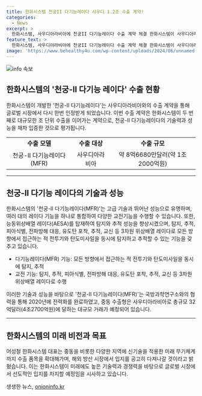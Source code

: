 ```yaml
---
title: 한화시스템 천궁II 다기능레이다 사우디 1.2조 수출 계약!
categories:
  - News
excerpt: >
  한화시스템, 사우디아라비아에 천궁II 다기능레이다 수출 계약 체결 한화시스템이 사우디아라비아와 천궁II 다기능레이다(MFR) 수출 계약을 체결했다. 이 계약은 약 8억6680만달러로, 한화시스템에게 두 번째로 대규모한 수출이다. 천궁II는 한국형 미사일방어체계(KAMD)의 주요 자산으로, 공중의 적 항공기와 탄도미사일을 요격해 한국형 패트리어트로 불린다. 이 다기능레이다는 다양한 임무를 수행하며 국방과학연구소와 협력해 개발되었고, 성능을 향상시켜 사우디아라비아에 공급될 예정이다.
feature_text: >
  한화시스템, 사우디아라비아에 천궁II 다기능레이다 수출 계약 체결 한화시스템이 사우디아라비아와 천궁II 다기능레이다(MFR) 수출 계약을 체결했다. 이 계약은 약 8억6680만달러로, 한화시스템에게 두 번째로 대규모한 수출이다. 천궁II는 한국형 미사일방어체계(KAMD)의 주요 자산으로, 공중의 적 항공기와 탄도미사일을 요격해 한국형 패트리어트로 불린다. 이 다기능레이다는 다양한 임무를 수행하며 국방과학연구소와 협력해 개발되었고, 성능을 향상시켜 사우디아라비아에 공급될 예정이다.
image: 'https://www.behealthy4u.com/wp-content/uploads/2024/06/unnamed-file.png'
---
```


<p><img src="https://www.behealthy4u.com/wp-content/uploads/2024/06/unnamed-file.png" alt="info 속보" /></p>

<h2 data-ke-size="size26">한화시스템의 '천궁-II 다기능 레이다' 수출 현황</h2>

<p data-ke-size="size16">한화시스템이 개발한 '천궁-II 다기능레이다'는 사우디아라비아와의 수출 계약을 통해 글로벌 시장에서 다시 한번 인정받게 되었습니다. 이번 수출 계약은 한화시스템이 두 번째로 대규모한 조 단위 수출을 이어가는 계약으로, 천궁-II 다기능레이다의 기술력과 성능을 재차 입증한 것으로 평가됩니다.</p>

<table>
  <tr>
    <td style="text-align: center; height: 17px;"><b>수출 모델</b></td>
    <td style="text-align: center; height: 17px;"><b>수출 대상</b></td>
    <td style="text-align: center; height: 17px;"><b>수출 규모</b></td>
  </tr>
  <tr>
    <td style="text-align: center;">천궁-II 다기능레이다(MFR)</td>
    <td style="text-align: center;">사우디아라비아</td>
    <td style="text-align: center;">약 8억6680만달러(약 1조2000억원)</td>
  </tr>
</table>

<hr>

<h2 data-ke-size="size26">천궁-II 다기능 레이다의 기술과 성능</h2>

<p data-ke-size="size16">한화시스템의 '천궁-II 다기능레이다(MFR)'는 고급 기술과 뛰어난 성능으로 유명하며, 여러 대의 레이다 기능을 하나로 통합하여 다양한 교전기능을 수행할 수 있습니다. 또한, 능동위상배열 레이다(AESA)를 탑재하여 탐지와 추적 성능을 향상시켰으며, 탐지, 추적, 피아식별, 전파방해 대응, 유도탄 포착, 추적, 교신 등 3차원 위상배열 레이다로 모든 방향에서 접근하는 적 전투기와 탄도미사일을 동시에 탐지하고 추적할 수 있는 기능을 갖추고 있습니다.</p>

<ul>
  <li>다기능레이다(MFR) 기능: 모든 방향에서 접근하는 적 전투기와 탄도미사일을 동시에 탐지, 추적</li>
  <li>교전 기능: 탐지, 추적, 피아식별, 전파방해 대응, 유도탄 포착, 추적, 교신 등 3차원 위상배열 레이다로 수행</li>
</ul>

<p data-ke-size="size16">이러한 기술과 성능을 바탕으로 '천궁-II 다기능레이다(MFR)'는 국방과학연구소와의 협력을 통해 2020년에 전력화를 완료하였고, 중동 수출형은 사우디아라비아로 총규모 32억달러(4조2700억원)에 달하는 대규모 거래가 예정되어 있습니다.</p>

<hr>

<h2 data-ke-size="size26">한화시스템의 미래 비전과 목표</h2>

<p data-ke-size="size16">어성철 한화시스템 대표는 중동을 비롯한 다양한 지역에 신기술을 적용한 미래 무기체계까지 수출 품목을 확대해가며, 해외 방산 시장에서 입지를 공고히 다져나갈 것이라고 밝혔습니다. 이는 한화시스템이 미래에도 높은 기술력과 경쟁력을 바탕으로 글로벌 시장에서 선도적인 입지를 차지할 예정임을 시사하고 있습니다.</p>
생생한 뉴스, <a href="https://onioninfo.kr" rel="dofollow">onioninfo.kr</a>


